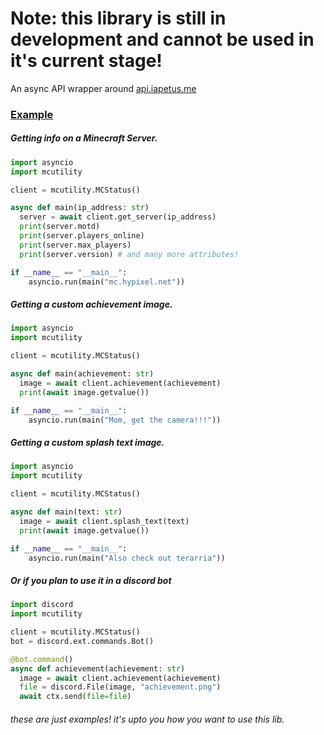 
# Note: this library is still in development and cannot be used in it's current stage!

An async API wrapper around [api.iapetus.me](https://github.com/Iapetus-11/api.iapetus11.me)

### <u>Example</u>
##### Getting info on a Minecraft Server.

```py
import asyncio
import mcutility

client = mcutility.MCStatus()

async def main(ip_address: str)
  server = await client.get_server(ip_address)
  print(server.motd)
  print(server.players_online)
  print(server.max_players)
  print(server.version) # and many more attributes!

if __name__ == "__main__":
    asyncio.run(main("mc.hypixel.net"))
```

##### Getting a custom achievement image.

```py
import asyncio
import mcutility

client = mcutility.MCStatus()

async def main(achievement: str)
  image = await client.achievement(achievement)
  print(await image.getvalue())

if __name__ == "__main__":
    asyncio.run(main("Mom, get the camera!!!"))
```

##### Getting a custom splash text image.

```py
import asyncio
import mcutility

client = mcutility.MCStatus()

async def main(text: str)
  image = await client.splash_text(text)
  print(await image.getvalue())

if __name__ == "__main__":
    asyncio.run(main("Also check out terarria"))
```

##### Or if you plan to use it in a discord bot

```py
import discord
import mcutility

client = mcutility.MCStatus()
bot = discord.ext.commands.Bot()

@bot.command()
async def achievement(achievement: str)
  image = await client.achievement(achievement)
  file = discord.File(image, "achievement.png")
  await ctx.send(file=file)
```

###### these are just examples! it's upto you how you want to use this lib.
